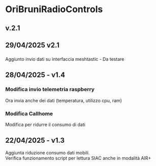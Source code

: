 # OriBruniRadioControls
## v.2.1

## 29/04/2025 v2.1
### 
Aggiunto invio dati su interfaccia meshtastic - Da testare 
### 

## 28/04/2025 - v1.4
### Modifica invio telemetria raspberry 
Ora invia anche dei dati (temperatura, utilizzo cpu, ram)
### Modifica Callhome
Modifica per ridurre il consumo di dati

## 22/04/2025 - v1.3
Aggiunta riduzione consumo dati mobili.  
Verifica funzionamento script per lettura SIAC anche in modalità AIR+